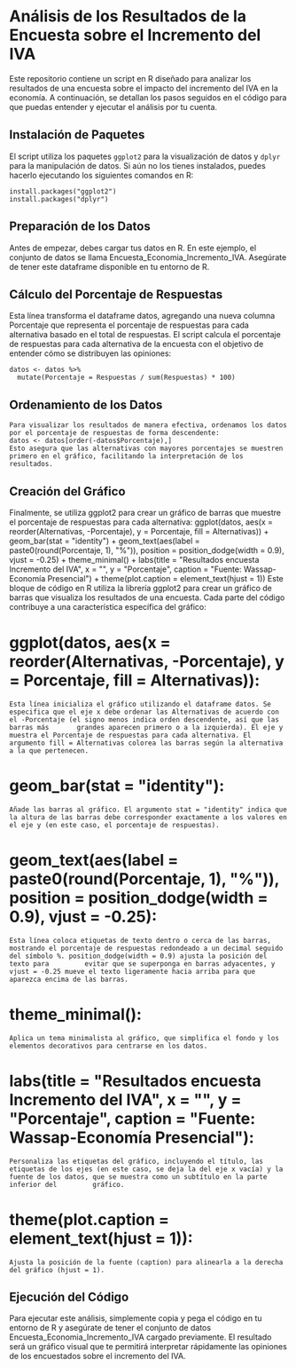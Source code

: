 # Análisis de los Resultados de la Encuesta sobre el Incremento del IVA
Este repositorio contiene un script en R diseñado para analizar los resultados de una encuesta sobre el impacto del incremento del IVA en la economía. A continuación, se detallan los pasos seguidos en el código para que puedas entender y ejecutar el análisis por tu cuenta.

## Instalación de Paquetes
El script utiliza los paquetes `ggplot2` para la visualización de datos y `dplyr` para la manipulación de datos. Si aún no los tienes instalados, puedes hacerlo ejecutando los siguientes comandos en R:

```
install.packages("ggplot2")
install.packages("dplyr")
```

## Preparación de los Datos
Antes de empezar, debes cargar tus datos en R. En este ejemplo, el conjunto de datos se llama Encuesta_Economia_Incremento_IVA. Asegúrate de tener este dataframe disponible en tu entorno de R.

## Cálculo del Porcentaje de Respuestas
Esta línea transforma el dataframe datos, agregando una nueva columna Porcentaje que representa el porcentaje de respuestas para cada alternativa basado en el total de respuestas.
El script calcula el porcentaje de respuestas para cada alternativa de la encuesta con el objetivo de entender cómo se distribuyen las opiniones:
```
datos <- datos %>%
  mutate(Porcentaje = Respuestas / sum(Respuestas) * 100)

```
## Ordenamiento de los Datos
```
Para visualizar los resultados de manera efectiva, ordenamos los datos por el porcentaje de respuestas de forma descendente:
datos <- datos[order(-datos$Porcentaje),]
Esto asegura que las alternativas con mayores porcentajes se muestren primero en el gráfico, facilitando la interpretación de los resultados.
```

## Creación del Gráfico
Finalmente, se utiliza ggplot2 para crear un gráfico de barras que muestre el porcentaje de respuestas para cada alternativa:
ggplot(datos, aes(x = reorder(Alternativas, -Porcentaje), y = Porcentaje, fill = Alternativas)) +
  geom_bar(stat = "identity") +
  geom_text(aes(label = paste0(round(Porcentaje, 1), "%")), position = position_dodge(width = 0.9), vjust = -0.25) +
  theme_minimal() +
  labs(title = "Resultados encuesta Incremento del IVA",
       x = "", y = "Porcentaje",
       caption = "Fuente: Wassap-Economía Presencial") +
  theme(plot.caption = element_text(hjust = 1))
Este bloque de código en R utiliza la librería ggplot2 para crear un gráfico de barras que visualiza los resultados de una encuesta. Cada parte del código contribuye a una característica específica del gráfico:

  # ggplot(datos, aes(x = reorder(Alternativas, -Porcentaje), y = Porcentaje, fill = Alternativas)): 
    Esta línea inicializa el gráfico utilizando el dataframe datos. Se especifica que el eje x debe ordenar las Alternativas de acuerdo con el -Porcentaje (el signo menos indica orden descendente, así que las barras más       grandes aparecen primero o a la izquierda). El eje y muestra el Porcentaje de respuestas para cada alternativa. El argumento fill = Alternativas colorea las barras según la alternativa a la que pertenecen.

  # geom_bar(stat = "identity"): 
    Añade las barras al gráfico. El argumento stat = "identity" indica que la altura de las barras debe corresponder exactamente a los valores en el eje y (en este caso, el porcentaje de respuestas).

  # geom_text(aes(label = paste0(round(Porcentaje, 1), "%")), position = position_dodge(width = 0.9), vjust = -0.25): 
    Esta línea coloca etiquetas de texto dentro o cerca de las barras, mostrando el porcentaje de respuestas redondeado a un decimal seguido del símbolo %. position_dodge(width = 0.9) ajusta la posición del texto para         evitar que se superponga en barras adyacentes, y vjust = -0.25 mueve el texto ligeramente hacia arriba para que aparezca encima de las barras.

  # theme_minimal(): 
    Aplica un tema minimalista al gráfico, que simplifica el fondo y los elementos decorativos para centrarse en los datos.

  # labs(title = "Resultados encuesta Incremento del IVA", x = "", y = "Porcentaje", caption = "Fuente: Wassap-Economía Presencial"): 
    Personaliza las etiquetas del gráfico, incluyendo el título, las etiquetas de los ejes (en este caso, se deja la del eje x vacía) y la fuente de los datos, que se muestra como un subtítulo en la parte inferior del         gráfico.

  # theme(plot.caption = element_text(hjust = 1)): 
    Ajusta la posición de la fuente (caption) para alinearla a la derecha del gráfico (hjust = 1).

## Ejecución del Código
Para ejecutar este análisis, simplemente copia y pega el código en tu entorno de R y asegúrate de tener el conjunto de datos Encuesta_Economia_Incremento_IVA cargado previamente. El resultado será un gráfico visual que te permitirá interpretar rápidamente las opiniones de los encuestados sobre el incremento del IVA.

